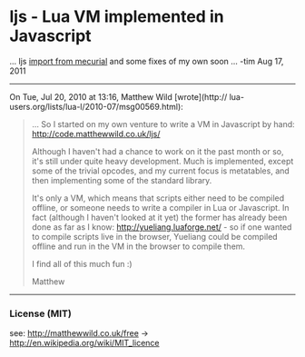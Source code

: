# ljs - Lua VM implemented in Javascript

... ljs [import from mecurial](http://code.matthewwild.co.uk/ljs/) and some fixes of my own soon ...
-tim Aug 17, 2011

------
On Tue, Jul 20, 2010 at 13:16, Matthew Wild [wrote](http://	lua-users.org/lists/lua-l/2010-07/msg00569.html):
>... So I started on my own venture to write a VM in Javascript by hand:
http://code.matthewwild.co.uk/ljs/
> 
> Although I haven't had a chance to work on it the past month or so,
it's still under quite heavy development. Much is implemented, except
some of the trivial opcodes, and my current focus is metatables, and
then implementing some of the standard library.
>
> It's only a VM, which means that scripts either need to be compiled
offline, or someone needs to write a compiler in Lua or Javascript. In
fact (although I haven't looked at it yet) the former has already been
done as far as I know: http://yueliang.luaforge.net/ - so if one
wanted to compile scripts live in the browser, Yueliang could be
compiled offline and run in the VM in the browser to compile them.
>
>I find all of this much fun :)
>
>Matthew 

------
### License (MIT)
see: <http://matthewwild.co.uk/free> -> <http://en.wikipedia.org/wiki/MIT_licence>
